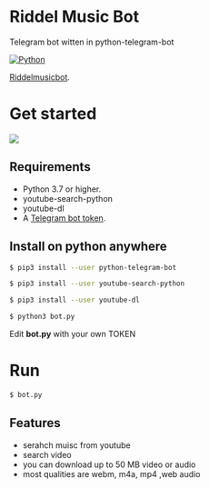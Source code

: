 # Riddel Music Bot
Telegram bot witten in python-telegram-bot


[![Python](http://forthebadge.com/images/badges/made-with-python.svg)](https://python.org)

[Riddelmusicbot](https://t.me/Riddlemusicbot). 


# Get started
 ![](https://telegra.ph/file/24742074427c848d77c3c.png) 
 
## Requirements

- Python 3.7 or higher.
- youtube-search-python
- youtube-dl
- A [Telegram bot token](https://t.me/botfather).


## Install on python anywhere

```sh
$ pip3 install --user python-telegram-bot

$ pip3 install --user youtube-search-python

$ pip3 install --user youtube-dl

$ python3 bot.py
```
Edit **bot.py** with your own TOKEN

# Run
```sh
$ bot.py 
```

## Features 
* serahch muisc from youtube
* search video
* you can download up to 50 MB video or audio
* most qualities are webm, m4a, mp4 ,web audio
